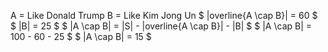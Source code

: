 A = Like Donald Trump
B = Like Kim Jong Un
$ |overline{A \cap B}| = 60 $
$ |B| = 25 $
$ |A \cap B| = |S| - |overline{A \cap B}| - |B| $
$ |A \cap B| = 100 - 60 - 25 $
$ |A \cap B| = 15 $
